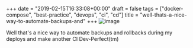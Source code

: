 +++
date = "2019-02-15T16:33:08+00:00"
draft = false
tags = ["docker-compose", "best-practice", "devops", "ci", "cd"]
title = "well-thats-a-nice-way-to-automate-backups-and"
+++
![image](/img/2019-02-15-well-thats-a-nice-way-to-automate-backups-and/7c71c9c249125f348290565bd8398dbe592e28d19f8613b28df35bd4d4ba1aae.png)

Well that's a nice way to automate backups and rollbacks during my deploys and make another CI Dev-Perfect(tm)
